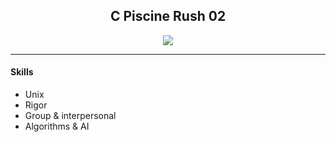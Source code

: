 <h2 align="center">C Piscine Rush 02 </h2>

<p align="center">
  <a href="https://github.com/JaeSeoKim/badge42">
  <img src="https://badge42.vercel.app/api/v2/cld6lomfp00250fl5aqiuznp2/project/2504846"/>
  </a>
</p>

<hr>

<h4>Skills</h4>

- Unix
- Rigor
- Group & interpersonal
- Algorithms & AI 

